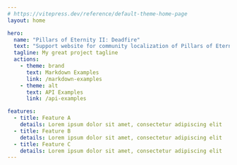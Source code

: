 ```yaml
---
# https://vitepress.dev/reference/default-theme-home-page
layout: home

hero:
  name: "Pillars of Eternity II: Deadfire"
  text: "Support website for community localization of Pillars of Eternity II: Deadfire."
  tagline: My great project tagline
  actions:
    - theme: brand
      text: Markdown Examples
      link: /markdown-examples
    - theme: alt
      text: API Examples
      link: /api-examples

features:
  - title: Feature A
    details: Lorem ipsum dolor sit amet, consectetur adipiscing elit
  - title: Feature B
    details: Lorem ipsum dolor sit amet, consectetur adipiscing elit
  - title: Feature C
    details: Lorem ipsum dolor sit amet, consectetur adipiscing elit
---
```


